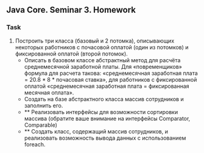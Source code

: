 ## Java Core. Seminar 3. Homework
### Task  
1. Построить три класса (базовый и 2 потомка), описывающих некоторых работников с почасовой оплатой (один из потомков) и фиксированной оплатой (второй потомок).
    -  Описать в базовом классе абстрактный метод для расчёта среднемесячной заработной платы.
   Для «повременщиков» формула для расчета такова: «среднемесячная заработная плата = 20.8 * 8 * почасовая ставка», для работников с фиксированной оплатой «среднемесячная заработная плата = фиксированная месячная оплата».
    -  Создать на базе абстрактного класса массив сотрудников и заполнить его.
    -  ** Реализовать интерфейсы для возможности сортировки массива (обратите ваше внимание на интерфейсы Comparator, Comparable)
    -  ** Создать класс, содержащий массив сотрудников, и реализовать возможность вывода данных с использованием foreach.
